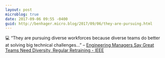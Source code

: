 ```yaml
---
layout: post
microblog: true
date: 2017-09-06 09:55 -0400
guid: http://benhager.micro.blog/2017/09/06/they-are-pursuing.html
---
```

💻 “They are pursuing diverse workforces because diverse teams do better at solving big technical challenges…” – [Engineering Managers Say Great Teams Need Diversity, Regular Retraining - IEEE](https://spectrum.ieee.org/view-from-the-valley/at-work/tech-careers/engineering-managers-say-great-teams-need-diversity-regular-retraining)
